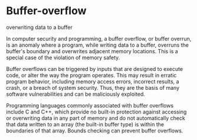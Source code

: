 # Buffer-overflow
overwriting data to a buffer

In computer security and programming, a buffer overflow, or buffer overrun, is an anomaly where a program, while writing data to a buffer, overruns the buffer's boundary and overwrites adjacent memory locations. This is a special case of the violation of memory safety.

Buffer overflows can be triggered by inputs that are designed to execute code, or alter the way the program operates. This may result in erratic program behavior, including memory access errors, incorrect results, a crash, or a breach of system security. Thus, they are the basis of many software vulnerabilities and can be maliciously exploited.

Programming languages commonly associated with buffer overflows include C and C++, which provide no built-in protection against accessing or overwriting data in any part of memory and do not automatically check that data written to an array (the built-in buffer type) is within the boundaries of that array. Bounds checking can prevent buffer overflows.
